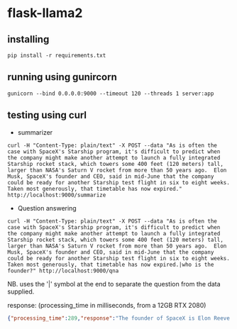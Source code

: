 # flask-llama2

## installing

```
pip install -r requirements.txt
```

## running using gunircorn

```
gunicorn --bind 0.0.0.0:9000 --timeout 120 --threads 1 server:app
```

## testing using curl

* summarizer
```
curl -H "Content-Type: plain/text" -X POST --data "As is often the case with SpaceX's Starship program, it's difficult to predict when the company might make another attempt to launch a fully integrated Starship rocket stack, which towers some 400 feet (120 meters) tall, larger than NASA's Saturn V rocket from more than 50 years ago.  Elon Musk, SpaceX's founder and CEO, said in mid-June that the company could be ready for another Starship test flight in six to eight weeks. Taken most generously, that timetable has now expired." http://localhost:9000/summarize
```

* Question answering
```
curl -H "Content-Type: plain/text" -X POST --data "As is often the case with SpaceX's Starship program, it's difficult to predict when the company might make another attempt to launch a fully integrated Starship rocket stack, which towers some 400 feet (120 meters) tall, larger than NASA's Saturn V rocket from more than 50 years ago.  Elon Musk, SpaceX's founder and CEO, said in mid-June that the company could be ready for another Starship test flight in six to eight weeks. Taken most generously, that timetable has now expired.|who is the founder?" http://localhost:9000/qna
```

NB. uses the '|' symbol at the end to separate the question from the data supplied.

response: (processing_time in milliseconds, from a 12GB RTX 2080)
```json
{"processing_time":289,"response":"The founder of SpaceX is Elon Reeve Musk."}
```
